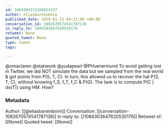 ```yaml
---
id: 1084304313168654337
author: eliasbareinboim
published_date: 2019-01-13 04:21:08 +00:00
conversation_id: 1082670574541787136
in_reply_to: 1084303647620530176
retweet: None
quoted_tweet: None
type: tweet
tags:

---
```


@omaclaren @statwonk @yudapearl @PHuenermund To avoid getting lost in Twitter, we did NOT simulate the data but we sampled from the real world &amp; got points from P(S, T, C). In turn, this allowed us to recover the hat P(S, T, C), without knowing f_S, f_T, f_C &amp; P(G). The task is to compute P(C | do(T)) using HM. How?

### Metadata

Author: [[@eliasbareinboim]]
Conversation: [[conversation-1082670574541787136]]
In reply to: [[1084303647620530176]]
Retweet of: [[None]]
Quoted tweet: [[None]]
